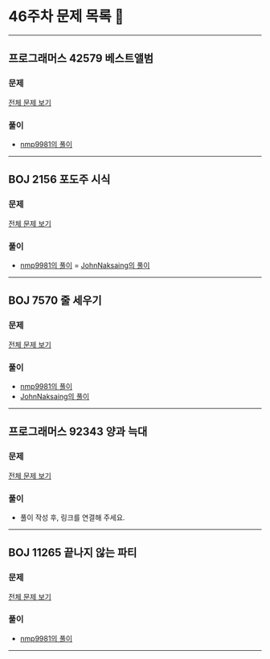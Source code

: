 # 46주차 문제 목록 📝
___
## 프로그래머스 42579 베스트앨범
### 문제
[전체 문제 보기](https://school.programmers.co.kr/learn/courses/30/lessons/42579)

### 풀이
- [nmp9981의 풀이](https://blog.naver.com/tybnasgo/222890713167)
___
## BOJ 2156 포도주 시식
### 문제
[전체 문제 보기](https://www.acmicpc.net/problem/2156)

### 풀이
- [nmp9981의 풀이](https://blog.naver.com/tybnasgo/222644223527)
= [JohnNaksaing의 풀이](./JohnNaksaing/boj2156.md)
___

## BOJ 7570 줄 세우기
### 문제
[전체 문제 보기](https://www.acmicpc.net/problem/7570)

### 풀이
- [nmp9981의 풀이](https://blog.naver.com/tybnasgo/222894412723)
- [JohnNaksaing의 풀이](./JohnNaksaing/boj7570.md)
___

## 프로그래머스 92343 양과 늑대
### 문제
[전체 문제 보기](https://school.programmers.co.kr/learn/courses/30/lessons/92343)

### 풀이
- 풀이 작성 후, 링크를 연결해 주세요.
___

## BOJ 11265 끝나지 않는 파티
### 문제
[전체 문제 보기](https://www.acmicpc.net/problem/11265)

### 풀이
- [nmp9981의 풀이](https://blog.naver.com/tybnasgo/222893419591)
___
